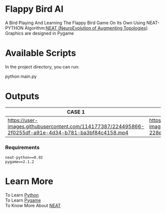# Flappy Bird AI
A Bird Playing And Learning The Flappy Bird Game On Its Own Using NEAT-PYTHON
Algorithm:[NEAT (NeuroEvolution of Augmenting Topologies)](https://www.nltk.org)\
Graphics are designed in Pygame

# Available Scripts
In the project directory, you can run:

python main.py

# Outputs
| CASE 1 | CASE 2| CASE 3|
| -------------------------------------------| -------------------------------------------| ------------------------------|
| https://user-images.githubusercontent.com/114177387/224495866-2f0255df-a91e-4d34-b781-ba3bf84c4158.mp4 | https://user-images.githubusercontent.com/114177387/224495911-228e4dd0-68c6-4d0c-b22e-b295d7f8e26e.mp4 | https://user-images.githubusercontent.com/114177387/224495955-d8520418-fb01-43d2-9d01-3c942a83a6a7.mp4 |

### Requirements
```
neat-python==0.92
pygame==2.1.2
```

# Learn More
To Learn [Python](https://www.python.org/doc/)\
To Learn [Pygame](https://www.pygame.org/news)\
To Know More About [NEAT](https://neat-python.readthedocs.io/en/latest/)

